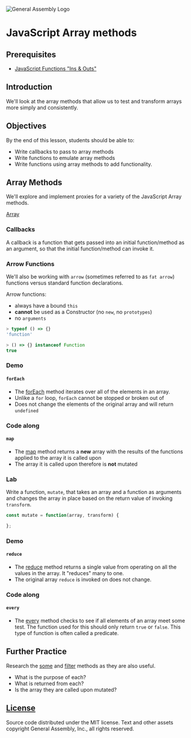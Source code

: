 ![General Assembly Logo](http://i.imgur.com/ke8USTq.png)

# JavaScript Array methods

## Prerequisites

-  [JavaScript Functions "Ins & Outs"](https://github.com/ga-wdi-boston/js-functions-ins-and-outs)

## Introduction

We'll look at the array methods that allow us to test and transform arrays more simply and consistently.

## Objectives

By the end of this lesson, students should be able to:

-  Write callbacks to pass to array methods
-  Write functions to emulate array methods
-  Write functions using array methods to add functionality.

## Array Methods

We'll explore and implement proxies for a variety of the JavaScript Array methods.

[Array](https://developer.mozilla.org/en-US/docs/Web/JavaScript/Reference/Global_Objects/Array)

### Callbacks

A callback is a function that gets passed into an initial function/method as an argument, so that the initial function/method can invoke it.

### Arrow Functions

We'll also be working with `arrow` (sometimes referred to as `fat arrow`) functions versus standard function declarations.

Arrow functions:

-  always have a bound `this`
-  **cannot** be used as a Constructor (no `new`, no `prototypes`)
-  no `arguments`

```js
> typeof () => {}
'function'

> () => {} instanceof Function
true

```

### Demo

#### `forEach`

-  The [forEach](https://developer.mozilla.org/en-US/docs/Web/JavaScript/Reference/Global_Objects/Array/forEach) method iterates over all of the elements in an array.
-  Unlike a `for` loop, `forEach` cannot be stopped or broken out of
-  Does not change the elements of the original array and will return `undefined`

### Code along

#### `map`

-  The [map](https://developer.mozilla.org/en-US/docs/Web/JavaScript/Reference/Global_Objects/Array/map) method returns a **new** array with the results of the functions applied to the array it is called upon
- The array it is called upon therefore is **not** mutated

### Lab

Write a function, `mutate`, that takes an array and a function as arguments and changes the array in place based on the return value of invoking `transform`.

```js
const mutate = function(array, transform) {

};
```

### Demo

#### `reduce`

-  The [reduce](https://developer.mozilla.org/en-US/docs/Web/JavaScript/Reference/Global_Objects/Array/Reduce) method returns a single value from operating on all the values in the array.  It "reduces" many to one.
-  The original array `reduce` is invoked on does not change.

### Code along

#### `every`

-  The [every](https://developer.mozilla.org/en-US/docs/Web/JavaScript/Reference/Global_Objects/Array/every) method checks to see if all elements of an array meet some test.  The function used for this should only return `true` or `false`.  This type of function is often called a predicate.

## Further Practice

Research the [some](https://developer.mozilla.org/en-US/docs/Web/JavaScript/Reference/Global_Objects/Array/some) and [filter](https://developer.mozilla.org/en-US/docs/Web/JavaScript/Reference/Global_Objects/Array/filter) methods as they are also useful.

-  What is the purpose of each?
-  What is returned from each?
-  Is the array they are called upon mutated?

## [License](LICENSE)

Source code distributed under the MIT license. Text and other assets copyright
General Assembly, Inc., all rights reserved.
